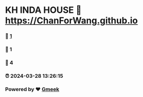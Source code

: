 # KH INDA HOUSE :link: https://ChanForWang.github.io 
### :page_facing_up: [1](https://ChanForWang.github.io/tag.html) 
### :speech_balloon: 1 
### :hibiscus: 4 
### :alarm_clock: 2024-03-28 13:26:15 
### Powered by :heart: [Gmeek](https://github.com/Meekdai/Gmeek)
